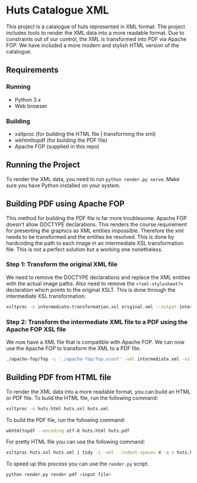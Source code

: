 # Huts Catalogue XML

This project is a catalogue of huts represented in XML format.
The project includes tools to render the XML data into a more readable format.
Due to constraints out of our control, the XML is transformed into PDF via Apache FOP.
We have included a more modern and stylish HTML version of the catalogue.

## Requirements

### Running
- Python 3.x
- Web browser

### Building
- xsltproc (for building the HTML file | transforming the xml)
- wkhtmltopdf (for building the PDF file)
- Apache FOP (supplied in this repo)

## Running the Project

To render the XML data, you need to run `python render.py serve`.
Make sure you have Python installed on your system.

## Building PDF using Apache FOP

This method for building the PDF file is far more troublesome.
Apache FOP doesn't allow DOCTYPE declarations.
This renders the course requirement for presenting the graphics as XML entities impossible.
Therefore the xml needs to be transformed and the entities be resolved. 
This is done by hardcoding the path to each image in an intermediate XSL transformation file.
This is not a perfect solution but a working one nonetheless.

### Step 1: Transform the original XML file

We need to remove the DOCTYPE declarations and replace the XML entities with the actual image paths.
Also need to remove the `<?xml-stylesheet?>` declaration which points to the original XSLT.
This is done through the intermediate XSL transformation.

```bash
xsltproc -o intermediate-transformation.xsl original.xml --output intermediate.xml
```

### Step 2: Transform the intermediate XML file to a PDF using the Apache FOP XSL file

We now have a XML file that is compatible with Apache FOP.
We can now use the Apache FOP to transform the XML to a PDF file.

```bash
./apache-fop/fop -c './apache-fop/fop.xconf' -xml intermediate.xml -xsl pdf-fop.xsl -pdf output.pdf
```

## Building PDF from HTML file

To render the XML data into a more readable format, you can build an HTML or PDF file.
To build the HTML file, run the following command:

```bash
xsltproc -o huts.html huts.xsl huts.xml 
```

To build the PDF file, run the following command:

```bash
wkhtmltopdf --encoding utf-8 huts.html huts.pdf
```

For pretty HTML file you can use the following command:

```bash
xsltproc huts.xsl huts.xml | tidy -i -xml --indent-spaces 4 -q > huts.html
```

To speed up this process you can use the `render.py` script.
```bash
python render.py render pdf <input file>
```
